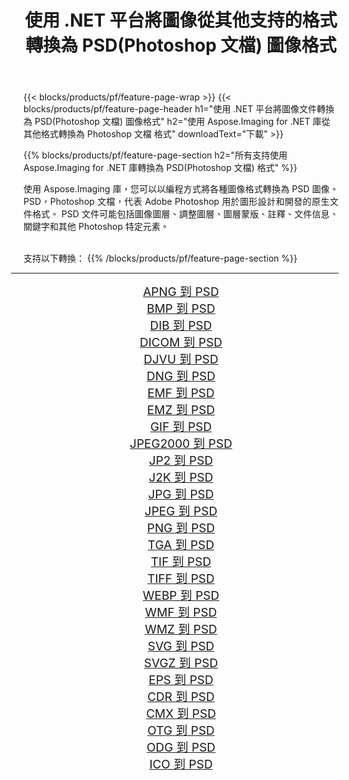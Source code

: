 ﻿---
title: 使用 .NET 平台將圖像從其他支持的格式轉換為 PSD(Photoshop 文檔) 圖像格式 
weight: 3920
url: /zh-hant/net/conversion/to/psd/ 
lang: zh-hant
langdirlevel: 2
locales: zh-hans,ja,it,ru,de,es,fr,nl,id,lt,pl,pt,vi,tr,ko,zh-hant,ar,hi,th,sv,cs,uk,he
description: 使用 Aspose.Imaging for .NET 庫可以輕鬆地將其他支持的圖像格式轉換為 PSD(Photoshop 文檔)
---

{{< blocks/products/pf/feature-page-wrap >}}
{{< blocks/products/pf/feature-page-header h1="使用 .NET 平台將圖像文件轉換為 PSD(Photoshop 文檔) 圖像格式" h2="使用 Aspose.Imaging for .NET 庫從其他格式轉換為 Photoshop 文檔 格式" downloadText="下載" >}}


{{% blocks/products/pf/feature-page-section  h2="所有支持使用 Aspose.Imaging for .NET 庫轉換為 PSD(Photoshop 文檔) 格式" %}}
<p align=justify>使用 Aspose.Imaging 庫，您可以以編程方式將各種圖像格式轉換為 PSD 圖像。 PSD，Photoshop 文檔，代表 Adob​​e Photoshop 用於圖形設計和開發的原生文件格式。 PSD 文件可能包括圖像圖層、調整圖層、圖層蒙版、註釋、文件信息、關鍵字和其他 Photoshop 特定元素。</p>
<br/>
支持以下轉換：
{{% /blocks/products/pf/feature-page-section %}}
<div class="container-fluid productfamilypage bg-gray">
    <div class="convertypes bg-gray agp-content section">
        <div class="container">
		<hr style="margin-left:-20px;"/>
		<div class="row other-converters" style="gap: 10px;font-size: 19px;text-align:center;">
		    <div class='col-md-2 other-converter remove-lp remove-rp'><a href="/imaging/zh-hant/net/conversion/apng-to-psd/" style="padding:15px;">APNG 到 PSD</a></div>
<div class='col-md-2 other-converter remove-lp remove-rp'><a href="/imaging/zh-hant/net/conversion/bmp-to-psd/" style="padding:15px;">BMP 到 PSD</a></div>
<div class='col-md-2 other-converter remove-lp remove-rp'><a href="/imaging/zh-hant/net/conversion/dib-to-psd/" style="padding:15px;">DIB 到 PSD</a></div>
<div class='col-md-2 other-converter remove-lp remove-rp'><a href="/imaging/zh-hant/net/conversion/dicom-to-psd/" style="padding:15px;">DICOM 到 PSD</a></div>
<div class='col-md-2 other-converter remove-lp remove-rp'><a href="/imaging/zh-hant/net/conversion/djvu-to-psd/" style="padding:15px;">DJVU 到 PSD</a></div>
<div class='col-md-2 other-converter remove-lp remove-rp'><a href="/imaging/zh-hant/net/conversion/dng-to-psd/" style="padding:15px;">DNG 到 PSD</a></div>
<div class='col-md-2 other-converter remove-lp remove-rp'><a href="/imaging/zh-hant/net/conversion/emf-to-psd/" style="padding:15px;">EMF 到 PSD</a></div>
<div class='col-md-2 other-converter remove-lp remove-rp'><a href="/imaging/zh-hant/net/conversion/emz-to-psd/" style="padding:15px;">EMZ 到 PSD</a></div>
<div class='col-md-2 other-converter remove-lp remove-rp'><a href="/imaging/zh-hant/net/conversion/gif-to-psd/" style="padding:15px;">GIF 到 PSD</a></div>
<div class='col-md-2 other-converter remove-lp remove-rp'><a href="/imaging/zh-hant/net/conversion/jpeg2000-to-psd/" style="padding:15px;">JPEG2000 到 PSD</a></div>
<div class='col-md-2 other-converter remove-lp remove-rp'><a href="/imaging/zh-hant/net/conversion/jp2-to-psd/" style="padding:15px;">JP2 到 PSD</a></div>
<div class='col-md-2 other-converter remove-lp remove-rp'><a href="/imaging/zh-hant/net/conversion/j2k-to-psd/" style="padding:15px;">J2K 到 PSD</a></div>
<div class='col-md-2 other-converter remove-lp remove-rp'><a href="/imaging/zh-hant/net/conversion/jpg-to-psd/" style="padding:15px;">JPG 到 PSD</a></div>
<div class='col-md-2 other-converter remove-lp remove-rp'><a href="/imaging/zh-hant/net/conversion/jpeg-to-psd/" style="padding:15px;">JPEG 到 PSD</a></div>
<div class='col-md-2 other-converter remove-lp remove-rp'><a href="/imaging/zh-hant/net/conversion/png-to-psd/" style="padding:15px;">PNG 到 PSD</a></div>
<div class='col-md-2 other-converter remove-lp remove-rp'><a href="/imaging/zh-hant/net/conversion/tga-to-psd/" style="padding:15px;">TGA 到 PSD</a></div>
<div class='col-md-2 other-converter remove-lp remove-rp'><a href="/imaging/zh-hant/net/conversion/tif-to-psd/" style="padding:15px;">TIF 到 PSD</a></div>
<div class='col-md-2 other-converter remove-lp remove-rp'><a href="/imaging/zh-hant/net/conversion/tiff-to-psd/" style="padding:15px;">TIFF 到 PSD</a></div>
<div class='col-md-2 other-converter remove-lp remove-rp'><a href="/imaging/zh-hant/net/conversion/webp-to-psd/" style="padding:15px;">WEBP 到 PSD</a></div>
<div class='col-md-2 other-converter remove-lp remove-rp'><a href="/imaging/zh-hant/net/conversion/wmf-to-psd/" style="padding:15px;">WMF 到 PSD</a></div>
<div class='col-md-2 other-converter remove-lp remove-rp'><a href="/imaging/zh-hant/net/conversion/wmz-to-psd/" style="padding:15px;">WMZ 到 PSD</a></div>
<div class='col-md-2 other-converter remove-lp remove-rp'><a href="/imaging/zh-hant/net/conversion/svg-to-psd/" style="padding:15px;">SVG 到 PSD</a></div>
<div class='col-md-2 other-converter remove-lp remove-rp'><a href="/imaging/zh-hant/net/conversion/svgz-to-psd/" style="padding:15px;">SVGZ 到 PSD</a></div>
<div class='col-md-2 other-converter remove-lp remove-rp'><a href="/imaging/zh-hant/net/conversion/eps-to-psd/" style="padding:15px;">EPS 到 PSD</a></div>
<div class='col-md-2 other-converter remove-lp remove-rp'><a href="/imaging/zh-hant/net/conversion/cdr-to-psd/" style="padding:15px;">CDR 到 PSD</a></div>
<div class='col-md-2 other-converter remove-lp remove-rp'><a href="/imaging/zh-hant/net/conversion/cmx-to-psd/" style="padding:15px;">CMX 到 PSD</a></div>
<div class='col-md-2 other-converter remove-lp remove-rp'><a href="/imaging/zh-hant/net/conversion/otg-to-psd/" style="padding:15px;">OTG 到 PSD</a></div>
<div class='col-md-2 other-converter remove-lp remove-rp'><a href="/imaging/zh-hant/net/conversion/odg-to-psd/" style="padding:15px;">ODG 到 PSD</a></div>
<div class='col-md-2 other-converter remove-lp remove-rp'><a href="/imaging/zh-hant/net/conversion/ico-to-psd/" style="padding:15px;">ICO 到 PSD</a></div>
                </div>
        </div>
    </div>
</div>
<br/>

